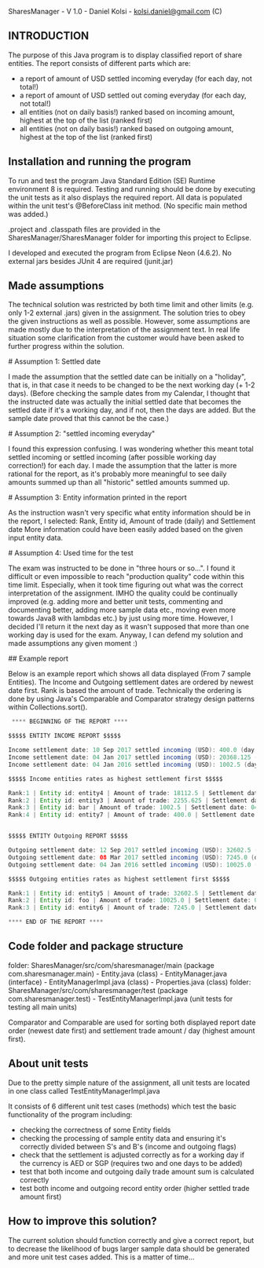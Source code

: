 SharesManager - V 1.0 - Daniel Kolsi - kolsi.daniel@gmail.com (C)

## INTRODUCTION



The purpose of this Java program is to display classified report of share
entities. The report consists of different parts which are: 
 - a report of amount of USD settled incoming everyday (for each day, not total!)
 - a report of amount of USD settled out coming everyday (for each day, not total!)
 - all entities (not on daily basis!) ranked based on incoming amount, highest 
   at the top of the list (ranked first) 
 - all entities (not on daily basis!) ranked based on outgoing amount, highest 
   at the top of the list (ranked first)


## Installation and running the program


To run and test the program Java Standard Edition (SE) Runtime environment 8 is 
required. Testing and running should be done by executing the unit tests as
it also displays the required report. All data is populated within the unit
test's @BeforeClass init method. (No specific main method was added.)

.project and .classpath files are provided in the SharesManager/SharesManager
folder for importing this project to Eclipse.

I developed and executed the program from Eclipse Neon (4.6.2).
No external jars besides JUnit 4 are required (junit.jar)
    
      

## Made assumptions  


The technical solution was restricted by both time limit and other 
limits (e.g. only 1-2 external .jars) given in the assignment. The solution
tries to obey the given instructions as well as possible. However, some assumptions
are made mostly due to the interpretation of the assignment text. In real life
situation some clarification from the customer would have been asked to further 
progress within the solution. 

# Assumption 1: Settled date 

I made the assumption that the settled date can be initially on a "holiday", that is,
in that case it needs to be changed to be the next working day (+ 1-2 days). (Before
checking the sample dates from my Calendar, I thought that the instructed date was 
actually the initial settled date that becomes the settled date if it's a working day,
and if not, then the days are added. But the sample date proved that this cannot be the case.)     
 
# Assumption 2: "settled incoming everyday"

I found this expression confusing. I was wondering whether this meant total settled incoming or
settled incoming (after possible working day correction!) for each day. I made the assumption that
the latter is more rational for the report, as it's probably more meaningful to see daily amounts summed up 
than all "historic" settled amounts summed up. 
 
# Assumption 3: Entity information printed in the report
 
 As the instruction wasn't very specific what entity information should be in the report, I selected:
 Rank, Entity id, Amount of trade (daily) and Settlement date
 More information could have been easily added based on the given input entity data.
 
# Assumption 4: Used time for the test

The exam was instructed to be done in "three hours or so...". I found it difficult or even impossible to 
reach "production quality" code within this time limit. Especially, when it took time figuring out what
was the correct interpretation of the assignment. IMHO the quality could be continually improved (e.g. adding
more and better unit tests, commenting and documenting better, adding more sample data etc., moving even
more towards Java8 with lambdas etc.) by just using more time. However, I decided I'll return it the next day
as it wasn't supposed that more than one working day is used for the exam. Anyway, I can defend my solution
and made assumptions any given moment :) 

## Example report 

 Below is an example report which shows all data displayed (From 7 sample Entities).
 The Income and Outgoing settlement dates are ordered by newest date first. Rank
 is based the amount of trade. Technically the ordering is done by using Java's 
 Comparable and Comparator strategy design patterns within Collections.sort(). 
```java 
 **** BEGINNING OF THE REPORT ****

$$$$$ ENTITY INCOME REPORT $$$$$ 

Income settlement date: 10 Sep 2017 settled incoming (USD): 400.0 (day total income) 
Income settlement date: 04 Jan 2017 settled incoming (USD): 20368.125 (day total income) 
Income settlement date: 04 Jan 2016 settled incoming (USD): 1002.5 (day total income)

$$$$$ Income entities rates as highest settlement first $$$$$

Rank:1 | Entity id: entity4 | Amount of trade: 18112.5 | Settlement date: 04 Jan 2017
Rank:2 | Entity id: entity3 | Amount of trade: 2255.625 | Settlement date: 04 Jan 2017
Rank:3 | Entity id: bar | Amount of trade: 1002.5 | Settlement date: 04 Jan 2016
Rank:4 | Entity id: entity7 | Amount of trade: 400.0 | Settlement date: 10 Sep 2017


$$$$$ ENTITY Outgoing REPORT $$$$$ 

Outgoing settlement date: 12 Sep 2017 settled incoming (USD): 32602.5 (day total Outgoing) 
Outgoing settlement date: 08 Mar 2017 settled incoming (USD): 7245.0 (day total Outgoing) 
Outgoing settlement date: 04 Jan 2016 settled incoming (USD): 10025.0 (day total Outgoing)

$$$$$ Outgoing entities rates as highest settlement first $$$$$

Rank:1 | Entity id: entity5 | Amount of trade: 32602.5 | Settlement date: 12 Sep 2017
Rank:2 | Entity id: foo | Amount of trade: 10025.0 | Settlement date: 04 Jan 2016
Rank:3 | Entity id: entity6 | Amount of trade: 7245.0 | Settlement date: 08 Mar 2017

**** END OF THE REPORT ****
```

## Code folder and package structure

 folder: SharesManager/src/com/sharesmanager/main (package com.sharesmanager.main)
 		   - Entity.java  			(class)
 		   - EntityManager.java	    (interface)
		   - EntityManagerImpl.java (class)
		   - Properties.java        (class)	
 folder: SharesManager/src/com/sharesmanager/test (package com.sharesmanager.test)
 		  - TestEntityManagerImpl.java (unit tests for testing all main units) 
 		  
Comparator and Comparable are used for sorting both displayed report date order
(newest date first) and settlement trade amount / day (highest amount first).  		  
 		  

## About unit tests

Due to the pretty simple nature of the assignment, all unit tests are located 
in one class called TestEntityManagerImpl.java

It consists of 6 different unit test cases (methods) which test the basic functionality of the
program including:
  - checking the correctness of some Entity fields
  - checking the processing of sample entity data and ensuring it's correctly
    divided between S's and B's (income and outgoing flags)
 - check that the settlement is adjusted correctly as for a working day
   if the currency is AED or SGP (requires two and one days to be added)   
 - test that both income and outgoing daily trade amount sum is calculated correctly
 - test both income and outgoing record entity order (higher settled trade amount first)


 ## How to improve this solution?

The current solution should function correctly and give a correct report, but to
decrease the likelihood of bugs larger sample data should be generated and 
more unit test cases added. This is a matter of time...
